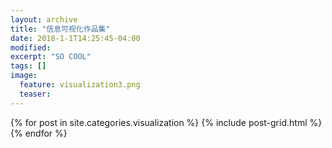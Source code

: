 ```yaml
---
layout: archive
title: "信息可视化作品集"
date: 2018-1-1T14:25:45-04:00
modified:
excerpt: "SO COOL"
tags: []
image: 
  feature: visualization3.png
  teaser:
---
```



<div class="tiles">
{% for post in site.categories.visualization %}
  {% include post-grid.html %}
{% endfor %}
</div><!-- /.tiles 把所有categories 有 visualization 的列出来-->
